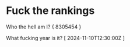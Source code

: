 # Fuck the rankings

Who the hell am I?
{ 8305454 }

What fucking year is it?
[ 2024-11-10T12:30:00Z ]
